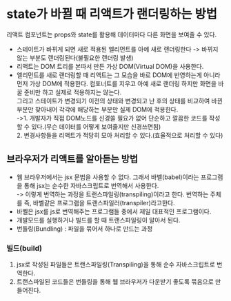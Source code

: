 # state가 바뀔 때 리액트가 랜더링하는 방법

리액트 컴포넌트는 props와 state를 활용해 데이터마다 다른 화면을 보여줄 수 있다.

- 스테이트가 바뀌게 되면 새로 적용된 엘리먼트를 아예 새로 랜더링한다 -> 바뀌지 않는 부분도 랜더링된다(불필요한 랜더링 발생)
- 리액트는 DOM 트리를 본따서 만든 가상 DOM(Virtual DOM)을 사용한다.
- 엘리먼트를 새로 랜더링할 때 리액트는 그 모습을 바로 DOM에 반영하는게 아니라  
  먼저 가상 DOM에 적용한다. 컴포너트를 지우고 아예 새로 랜더링 하지만 화면을 바꿀 준비만 하고 실제로 적용하지는 않는다.  
  그리고 스테이트가 변경되기 이전의 상태와 변경되고 난 후의 상태를 비교하여 바뀐 부분만 찾아내어 각각에 해당하는 부분만 실제 DOM에 적용한다.  
  ->1. 개발자가 직접 DOM노드를 신경쓸 필요가 없어 단순하고 깔끔한 코드를 작성할 수 있다.(무슨 데이터를 어떻게 보여줄지만 신경쓰면됨)  
   2. 변경사항들을 리액트가 적당히 모아 처리할 수 있다.(효율적으로 처리할 수 있다)

## 브라우저가 리액트를 알아듣는 방법

- 웹 브라우저에서는 jsx 문법을 사용할 수 없다. 그래서 바벨(babel)이라는 프로그램을 통해 jsx는 순수한 자바스크립트로 번역해서 사용한다.  
  -> 이렇게 번역하는 과정을 트랜스파일링(transpiling)이라고 한다. 번역하는 주체를 즉, 바벨같은 프로그램을 트랜스파일러(transpiler)라고한다.
- 바벨은 jsx를 js로 번역해주는 프로그램들 중에서 제일 대표적인 프로그램이다.
- 개발모드를 실행하거나 빌드를 할 때 트랜스파일링이 알아서 된다.
- 번들링(Bundling) : 파일을 묶어서 하나로 만드는 과정

### 빌드(build)

1. jsx로 작성된 파일들은 트랜스파일링(Transpiling)을 통해 순수 자바스크립트로 번역한다.
2. 트랜스파일된 코드들은 번들링을 통해 웹 브라우저가 다운받기 좋도록 묶음으로 만들어진다.
